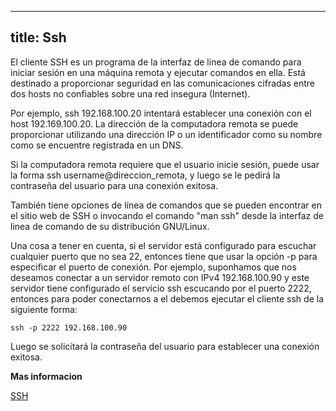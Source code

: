 ---
title: Ssh
----
El cliente SSH es un programa de la interfaz de linea de comando para iniciar sesión en una máquina remota y ejecutar comandos en ella. 
Está destinado a proporcionar seguridad en las comunicaciones cifradas entre dos hosts no confiables sobre una red insegura (Internet).

Por ejemplo, ssh 192.168.100.20 intentará establecer una conexión con el host 192.169.100.20. La dirección de la computadora remota se puede proporcionar utilizando una dirección IP o un identificador como su nombre como se encuentre registrada en un DNS.

Si la computadora remota requiere que el usuario inicie sesión, puede usar la forma ssh username@direccion_remota, y luego se le pedirá la contraseña del usuario para una conexión exitosa.

También tiene opciones de línea de comandos que se pueden encontrar en el sitio web de SSH o invocando el comando "man ssh" desde la interfaz de linea de comando de su distribución GNU/Linux.

Una cosa a tener en cuenta, si el servidor está configurado para escuchar cualquier puerto que no sea 22, entonces tiene que usar la opción -p para especificar el puerto de conexión. Por ejemplo, suponhamos que nos deseamos conectar a un servidor remoto con IPv4 192.168.100.90 y este servidor tiene configurado el servicio ssh escucando por el puerto 2222, entonces para poder conectarnos a el debemos ejecutar el cliente ssh de la siguiente forma:

```
ssh -p 2222 192.168.100.90
```     

Luego se solicitará la contraseña del usuario para establecer una conexión exitosa.

**Mas informacion**

[SSH](https://man.openbsd.org/ssh)
